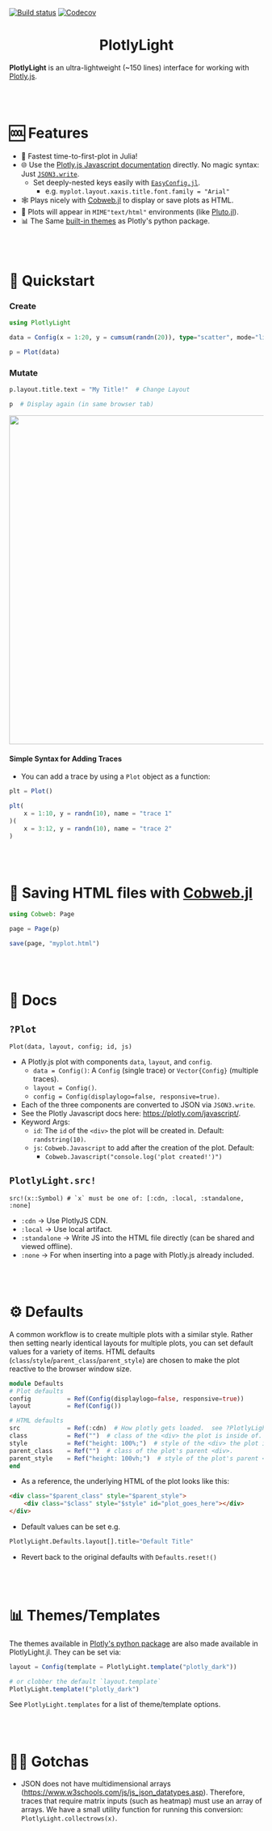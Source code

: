 [![Build status](https://github.com/joshday/PlotlyLight.jl/workflows/CI/badge.svg)](https://github.com/joshday/PlotlyLight.jl/actions?query=workflow%3ACI+branch%3Amaster)
[![Codecov](https://codecov.io/gh/joshday/PlotlyLight.jl/branch/master/graph/badge.svg)](https://codecov.io/gh/joshday/PlotlyLight.jl)


<h1 align="center">PlotlyLight</h1>

**PlotlyLight** is an ultra-lightweight (~150 lines) interface for working with [Plotly.js](https://plotly.com/javascript/).

<br><br>

# 🆒 Features

- 🚀 Fastest time-to-first-plot in Julia!
- 🌐 Use the [Plotly.js Javascript documentation](https://plotly.com/javascript/) directly.  No magic syntax: Just [`JSON3.write`](https://github.com/quinnj/JSON3.jl).
    - Set deeply-nested keys easily with [`EasyConfig.jl`](https://github.com/joshday/EasyConfig.jl).
        - e.g. `myplot.layout.xaxis.title.font.family = "Arial"`
- 🕸️ Plays nicely with [Cobweb.jl](https://github.com/joshday/Cobweb.jl) to display or save plots as HTML.
- 🎈 Plots will appear in `MIME"text/html"` environments (like [Pluto.jl](https://github.com/fonsp/Pluto.jl)).
- 📊 The Same [built-in themes](https://plotly.com/python/templates/) as Plotly's python package.

<br><br>

# 🚀 Quickstart

### Create

```julia
using PlotlyLight

data = Config(x = 1:20, y = cumsum(randn(20)), type="scatter", mode="lines+markers")

p = Plot(data)
```

### Mutate

```julia
p.layout.title.text = "My Title!"  # Change Layout

p  # Display again (in same browser tab)
```
<p align="center">
    <img width=650 src="https://user-images.githubusercontent.com/8075494/151987917-15a1c0fa-8f1f-483d-b662-cb8eaba5c7bf.png">
</p>

#### Simple Syntax for Adding Traces

- You can add a trace by using a `Plot` object as a function:

```julia
plt = Plot()

plt(
    x = 1:10, y = randn(10), name = "trace 1"
)(
    x = 3:12, y = randn(10), name = "trace 2"
)
```

<br><br>

# 📄 Saving HTML files with [Cobweb.jl](https://github.com/joshday/Cobweb.jl)

```julia
using Cobweb: Page

page = Page(p)

save(page, "myplot.html")
```

<br><br>

# 📖 Docs

## `?Plot`

    Plot(data, layout, config; id, js)

- A Plotly.js plot with components `data`, `layout`, and `config`.
    - `data = Config()`: A `Config` (single trace) or `Vector{Config}` (multiple traces).
    - `layout = Config()`.
    - `config = Config(displaylogo=false, responsive=true)`.
- Each of the three components are converted to JSON via `JSON3.write`.
- See the Plotly Javascript docs here: https://plotly.com/javascript/.
- Keyword Args:
    - `id`: The `id` of the `<div>` the plot will be created in.  Default: `randstring(10)`.
    - `js`:  `Cobweb.Javascript` to add after the creation of the plot.  Default:
        - `Cobweb.Javascript("console.log('plot created!')")`

## `PlotlyLight.src!`

    src!(x::Symbol) # `x` must be one of: [:cdn, :local, :standalone, :none]

- `:cdn` → Use PlotlyJS CDN.
- `:local` → Use local artifact.
- `:standalone` → Write JS into the HTML file directly (can be shared and viewed offline).
- `:none` → For when inserting into a page with Plotly.js already included.

<br><br>

# ⚙️ Defaults

A common workflow is to create multiple plots with a similar style.  Rather then setting nearly identical layouts for multiple plots, you can set default values for a variety of items.  HTML defaults (`class`/`style`/`parent_class`/`parent_style`) are chosen to make the plot reactive to the browser window size.

```julia
module Defaults
# Plot defaults
config          = Ref(Config(displaylogo=false, responsive=true))
layout          = Ref(Config())

# HTML defaults
src             = Ref(:cdn)  # How plotly gets loaded.  see ?PlotlyLight.src!
class           = Ref("")  # class of the <div> the plot is inside of.
style           = Ref("height: 100%;")  # style of the <div> the plot is inside of.
parent_class    = Ref("")  # class of the plot's parent <div>.
parent_style    = Ref("height: 100vh;")  # style of the plot's parent <div>.
end
```

- As a reference, the underlying HTML of the plot looks like this:
```html
<div class="$parent_class" style="$parent_style">
    <div class="$class" style="$style" id="plot_goes_here"></div>
</div>
```

- Default values can be set e.g.

```julia
PlotlyLight.Defaults.layout[].title="Default Title"
```

- Revert back to the original defaults with `Defaults.reset!()`

<br><br>

# 📊 Themes/Templates

The themes available in [Plotly's python package](https://plotly.com/python/templates/) are also made available in PlotlyLight.jl.  They can be set via:

```julia
layout = Config(template = PlotlyLight.template("plotly_dark"))

# or clobber the default `layout.template`
PlotlyLight.template!("plotly_dark")
```

See `PlotlyLight.templates` for a list of theme/template options.

<br><br>

# 😵‍💫 Gotchas

- JSON does not have multidimensional arrays (https://www.w3schools.com/js/js_json_datatypes.asp).  Therefore, traces that require matrix inputs (such as heatmap) must use an array of arrays.  We have a small utility function for running this conversion: `PlotlyLight.collectrows(x)`.
